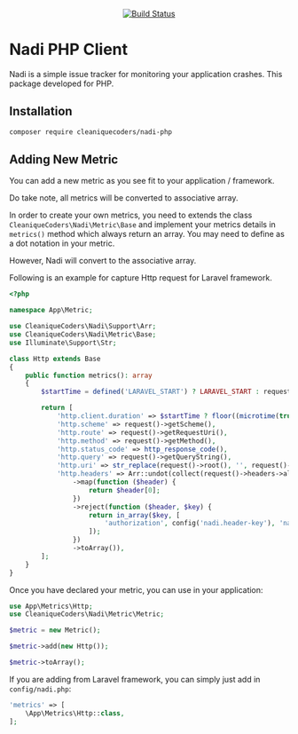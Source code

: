 <p align="center">
<a href="https://github.com/cleaniquecoders/nadi-php/actions"><img src="https://github.com/cleaniquecoders/nadi-php/actions/workflows/run-tests.yml/badge.svg" alt="Build Status"></a>
</p>

# Nadi PHP Client

Nadi is a simple issue tracker for monitoring your application crashes. This package developed for PHP.

## Installation

```bash
composer require cleaniquecoders/nadi-php
```

## Adding New Metric

You can add a new metric as you see fit to your application / framework.

Do take note, all metrics will be converted to associative array.

In order to create your own metrics, you need to extends the class `CleaniqueCoders\Nadi\Metric\Base` and implement your metrics details in `metrics()` method which always return an array. You may need to define as a dot notation in your metric.

However, Nadi will convert to the associative array.

Following is an example for capture Http request for Laravel framework.

```php
<?php

namespace App\Metric;

use CleaniqueCoders\Nadi\Support\Arr;
use CleaniqueCoders\Nadi\Metric\Base;
use Illuminate\Support\Str;

class Http extends Base
{
    public function metrics(): array
    {
        $startTime = defined('LARAVEL_START') ? LARAVEL_START : request()->server('REQUEST_TIME_FLOAT');

        return [
            'http.client.duration' => $startTime ? floor((microtime(true) - $startTime) * 1000) : null,
            'http.scheme' => request()->getScheme(),
            'http.route' => request()->getRequestUri(),
            'http.method' => request()->getMethod(),
            'http.status_code' => http_response_code(),
            'http.query' => request()->getQueryString(),
            'http.uri' => str_replace(request()->root(), '', request()->fullUrl()) ?: '/',
            'http.headers' => Arr::undot(collect(request()->headers->all())
                ->map(function ($header) {
                    return $header[0];
                })
                ->reject(function ($header, $key) {
                    return in_array($key, [
                        'authorization', config('nadi.header-key'), 'nadi-key',
                    ]);
                })
                ->toArray()),
        ];
    }
}
```

Once you have declared your metric, you can use in your application:

```php
use App\Metrics\Http;
use CleaniqueCoders\Nadi\Metric\Metric;

$metric = new Metric();

$metric->add(new Http());

$metric->toArray();
```

If you are adding from Laravel framework, you can simply just add in `config/nadi.php`:

```php
'metrics' => [
    \App\Metrics\Http::class,
];
```
